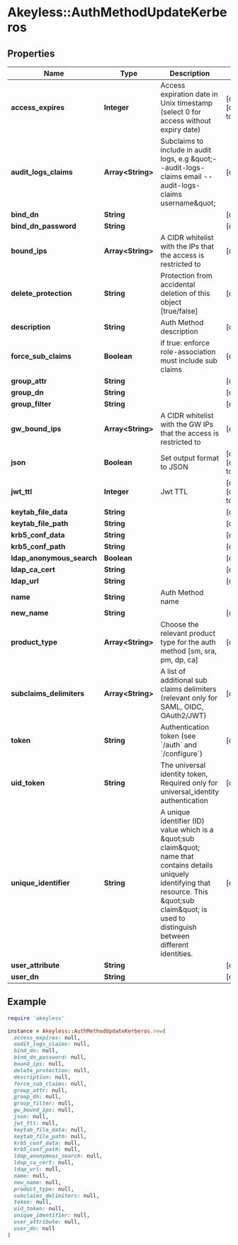 # Akeyless::AuthMethodUpdateKerberos

## Properties

| Name | Type | Description | Notes |
| ---- | ---- | ----------- | ----- |
| **access_expires** | **Integer** | Access expiration date in Unix timestamp (select 0 for access without expiry date) | [optional][default to 0] |
| **audit_logs_claims** | **Array&lt;String&gt;** | Subclaims to include in audit logs, e.g \&quot;--audit-logs-claims email --audit-logs-claims username\&quot; | [optional] |
| **bind_dn** | **String** |  | [optional] |
| **bind_dn_password** | **String** |  | [optional] |
| **bound_ips** | **Array&lt;String&gt;** | A CIDR whitelist with the IPs that the access is restricted to | [optional] |
| **delete_protection** | **String** | Protection from accidental deletion of this object [true/false] | [optional] |
| **description** | **String** | Auth Method description | [optional] |
| **force_sub_claims** | **Boolean** | if true: enforce role-association must include sub claims | [optional] |
| **group_attr** | **String** |  | [optional] |
| **group_dn** | **String** |  | [optional] |
| **group_filter** | **String** |  | [optional] |
| **gw_bound_ips** | **Array&lt;String&gt;** | A CIDR whitelist with the GW IPs that the access is restricted to | [optional] |
| **json** | **Boolean** | Set output format to JSON | [optional][default to false] |
| **jwt_ttl** | **Integer** | Jwt TTL | [optional][default to 0] |
| **keytab_file_data** | **String** |  | [optional] |
| **keytab_file_path** | **String** |  | [optional] |
| **krb5_conf_data** | **String** |  | [optional] |
| **krb5_conf_path** | **String** |  | [optional] |
| **ldap_anonymous_search** | **Boolean** |  | [optional] |
| **ldap_ca_cert** | **String** |  | [optional] |
| **ldap_url** | **String** |  | [optional] |
| **name** | **String** | Auth Method name |  |
| **new_name** | **String** |  | [optional] |
| **product_type** | **Array&lt;String&gt;** | Choose the relevant product type for the auth method [sm, sra, pm, dp, ca] | [optional] |
| **subclaims_delimiters** | **Array&lt;String&gt;** | A list of additional sub claims delimiters (relevant only for SAML, OIDC, OAuth2/JWT) | [optional] |
| **token** | **String** | Authentication token (see &#x60;/auth&#x60; and &#x60;/configure&#x60;) | [optional] |
| **uid_token** | **String** | The universal identity token, Required only for universal_identity authentication | [optional] |
| **unique_identifier** | **String** | A unique identifier (ID) value which is a \&quot;sub claim\&quot; name that contains details uniquely identifying that resource. This \&quot;sub claim\&quot; is used to distinguish between different identities. | [optional] |
| **user_attribute** | **String** |  | [optional] |
| **user_dn** | **String** |  | [optional] |

## Example

```ruby
require 'akeyless'

instance = Akeyless::AuthMethodUpdateKerberos.new(
  access_expires: null,
  audit_logs_claims: null,
  bind_dn: null,
  bind_dn_password: null,
  bound_ips: null,
  delete_protection: null,
  description: null,
  force_sub_claims: null,
  group_attr: null,
  group_dn: null,
  group_filter: null,
  gw_bound_ips: null,
  json: null,
  jwt_ttl: null,
  keytab_file_data: null,
  keytab_file_path: null,
  krb5_conf_data: null,
  krb5_conf_path: null,
  ldap_anonymous_search: null,
  ldap_ca_cert: null,
  ldap_url: null,
  name: null,
  new_name: null,
  product_type: null,
  subclaims_delimiters: null,
  token: null,
  uid_token: null,
  unique_identifier: null,
  user_attribute: null,
  user_dn: null
)
```

